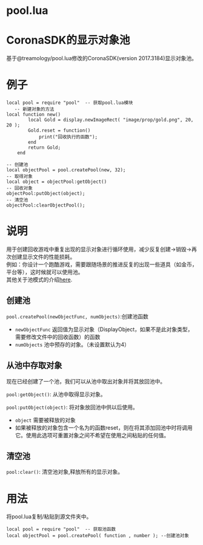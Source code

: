 # pool.lua
CoronaSDK的显示对象池
========
基于@treamology/pool.lua修改的CoronaSDK(version 2017.3184)显示对象池。<br/>


例子
=======
```
local pool = require "pool"  -- 获取pool.lua模块
   -- 新建对象的方法
local function new()
        local Gold = display.newImageRect( "image/prop/gold.png", 20, 20 );
        Gold.reset = function()
            print("回收执行的函数");
        end
        return Gold;
    end

-- 创建池
local objectPool = pool.createPool(new, 32);
-- 取得对象
local object = objectPool:getObject()
-- 回收对象
objectPool:putObject(object);
-- 清空池
objectPool:clearObjectPool();
```
说明
===========
 用于创建回收游戏中重复出现的显示对象进行循环使用，减少反复创建->销毁->再次创建显示文件的性能损耗。<br/>例如：你设计一个跑酷游戏，需要跟随场景的推进反复的出现一些道具（如金币，平台等），这时候就可以使用池。<br/>其他关于池模式的介绍[here](https://baike.baidu.com/item/%E5%AF%B9%E8%B1%A1%E6%B1%A0%E6%A8%A1%E5%BC%8F).

创建池
---------------

`pool.createPool(newObjectFunc, numObjects)`:创建池函数
* `newObjectFunc` 返回值为显示对象（DisplayObject，如果不是此对象类型，需要修改文件中的回收函数）的函数
* `numObjects` 池中预存的对象。（未设置默认为4）

从池中存取对象
-----------------------------
现在已经创建了一个池，我们可以从池中取出对象并将其放回池中。

`pool:getObject()`: 从池中取得显示对象。

`pool:putObject(object)`: 将对象放回池中供以后使用。
* `object` 需要被释放的对象
* 如果被释放的对象包含一个名为的函数reset，则在将其添加回池中时将调用它。使用此选项可重置对象之间不希望在使用之间粘贴的任何值。

清空池
---------------------------
`pool:clear()`: 清空池对象,释放所有的显示对象。

用法
=====
将pool.lua复制/粘贴到源文件夹中。

    local pool = require "pool"  -- 获取池函数
    local objectPool = pool.createPool( function , number ); --创建池对象
    

